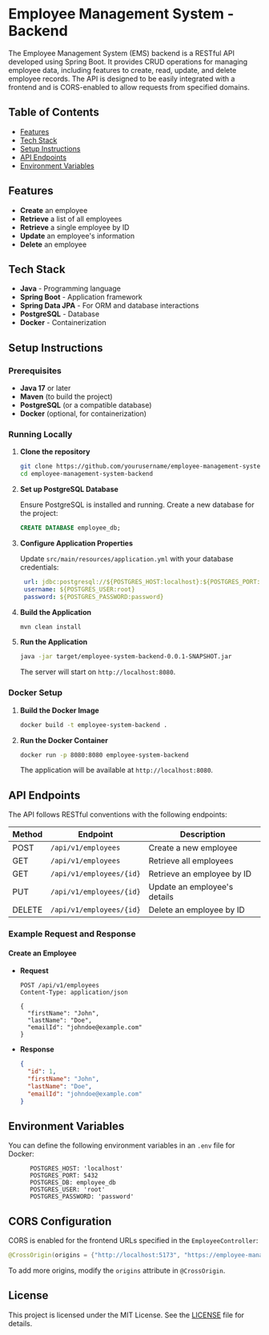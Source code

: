 # Employee Management System - Backend

The Employee Management System (EMS) backend is a RESTful API developed using Spring Boot. It provides CRUD operations for managing employee data, including features to create, read, update, and delete employee records. The API is designed to be easily integrated with a frontend and is CORS-enabled to allow requests from specified domains.

## Table of Contents

- [Features](#features)
- [Tech Stack](#tech-stack)
- [Setup Instructions](#setup-instructions)
- [API Endpoints](#api-endpoints)
- [Environment Variables](#environment-variables)

## Features

- **Create** an employee
- **Retrieve** a list of all employees
- **Retrieve** a single employee by ID
- **Update** an employee's information
- **Delete** an employee

## Tech Stack

- **Java** - Programming language
- **Spring Boot** - Application framework
- **Spring Data JPA** - For ORM and database interactions
- **PostgreSQL** - Database
- **Docker** - Containerization

## Setup Instructions

### Prerequisites

- **Java 17** or later
- **Maven** (to build the project)
- **PostgreSQL** (or a compatible database)
- **Docker** (optional, for containerization)

### Running Locally

1. **Clone the repository**

   ```bash
   git clone https://github.com/yourusername/employee-management-system-backend.git
   cd employee-management-system-backend
   ```

2. **Set up PostgreSQL Database**

   Ensure PostgreSQL is installed and running. Create a new database for the project:

   ```sql
   CREATE DATABASE employee_db;
   ```

3. **Configure Application Properties**

   Update `src/main/resources/application.yml` with your database credentials:

   ```yaml
    url: jdbc:postgresql://${POSTGRES_HOST:localhost}:${POSTGRES_PORT:5432}/${POSTGRES_DB:employee_db}
    username: ${POSTGRES_USER:root}
    password: ${POSTGRES_PASSWORD:password}
   ```

4. **Build the Application**

   ```bash
   mvn clean install
   ```

5. **Run the Application**

   ```bash
   java -jar target/employee-system-backend-0.0.1-SNAPSHOT.jar
   ```

   The server will start on `http://localhost:8080`.

### Docker Setup

1. **Build the Docker Image**

   ```bash
   docker build -t employee-system-backend .
   ```

2. **Run the Docker Container**

   ```bash
   docker run -p 8080:8080 employee-system-backend
   ```

   The application will be available at `http://localhost:8080`.

## API Endpoints

The API follows RESTful conventions with the following endpoints:

| Method | Endpoint                 | Description                        |
|--------|---------------------------|------------------------------------|
| POST   | `/api/v1/employees`       | Create a new employee              |
| GET    | `/api/v1/employees`       | Retrieve all employees             |
| GET    | `/api/v1/employees/{id}`  | Retrieve an employee by ID         |
| PUT    | `/api/v1/employees/{id}`  | Update an employee's details       |
| DELETE | `/api/v1/employees/{id}`  | Delete an employee by ID           |

### Example Request and Response

#### Create an Employee

- **Request**

  ```http
  POST /api/v1/employees
  Content-Type: application/json

  {
    "firstName": "John",
    "lastName": "Doe",
    "emailId": "johndoe@example.com"
  }
  ```

- **Response**

  ```json
  {
    "id": 1,
    "firstName": "John",
    "lastName": "Doe",
    "emailId": "johndoe@example.com"
  }
  ```

## Environment Variables

You can define the following environment variables in an `.env` file for Docker:

```dotenv
      POSTGRES_HOST: 'localhost'
      POSTGRES_PORT: 5432
      POSTGRES_DB: employee_db
      POSTGRES_USER: 'root'
      POSTGRES_PASSWORD: 'password'
```

## CORS Configuration

CORS is enabled for the frontend URLs specified in the `EmployeeController`:

```java
@CrossOrigin(origins = {"http://localhost:5173", "https://employee-management-system-frontend-hazel.vercel.app/"})
```

To add more origins, modify the `origins` attribute in `@CrossOrigin`.

## License

This project is licensed under the MIT License. See the [LICENSE](LICENSE) file for details.